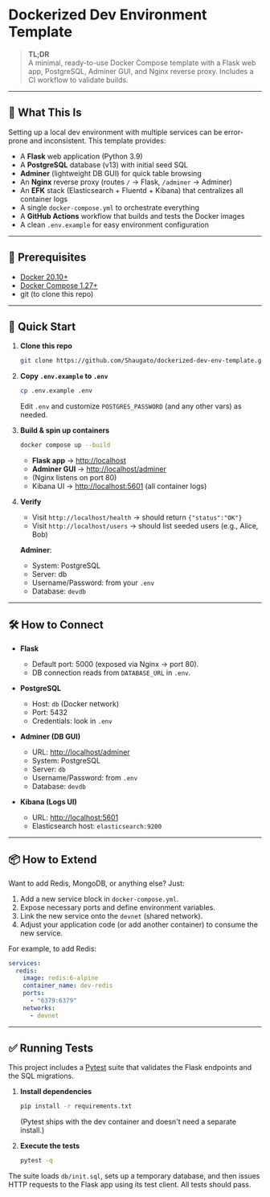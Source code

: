 # Dockerized Dev Environment Template

> **TL;DR**  
> A minimal, ready-to-use Docker Compose template with a Flask web app, PostgreSQL, Adminer GUI, and Nginx reverse proxy. Includes a CI workflow to validate builds.

---

## 📖 What This Is

Setting up a local dev environment with multiple services can be error-prone and inconsistent. This template provides:

- A **Flask** web application (Python 3.9)  
- A **PostgreSQL** database (v13) with initial seed SQL  
- **Adminer** (lightweight DB GUI) for quick table browsing
- An **Nginx** reverse proxy (routes `/` → Flask, `/adminer` → Adminer)
- An **EFK** stack (Elasticsearch + Fluentd + Kibana) that centralizes all container logs
- A single `docker-compose.yml` to orchestrate everything
- A **GitHub Actions** workflow that builds and tests the Docker images  
- A clean `.env.example` for easy environment configuration  

---

## 🔧 Prerequisites

- [Docker 20.10+](https://docs.docker.com/get-docker/)  
- [Docker Compose 1.27+](https://docs.docker.com/compose/install/)  
- git (to clone this repo)  

---

## 🚀 Quick Start

1. **Clone this repo**
   ```bash
   git clone https://github.com/Shaugato/dockerized-dev-env-template.git
   ```

2. **Copy `.env.example` to `.env`**

   ```bash
   cp .env.example .env
   ```

   Edit `.env` and customize `POSTGRES_PASSWORD` (and any other vars) as needed.

3. **Build & spin up containers**

   ```bash
   docker compose up --build
   ```

   * **Flask app** → [http://localhost](http://localhost)
   * **Adminer GUI** → [http://localhost/adminer](http://localhost/adminer)
   * (Nginx listens on port 80)
   * Kibana UI → [http://localhost:5601](http://localhost:5601) (all container logs)

4. **Verify**

   * Visit `http://localhost/health` → should return `{"status":"OK"}`
   * Visit `http://localhost/users` → should list seeded users (e.g., Alice, Bob)

   **Adminer**:

   * System: PostgreSQL
   * Server: db
   * Username/Password: from your `.env`
   * Database: `devdb`

---

## 🛠 How to Connect

* **Flask**

  * Default port: 5000 (exposed via Nginx → port 80).
  * DB connection reads from `DATABASE_URL` in `.env`.

* **PostgreSQL**

  * Host: `db` (Docker network)
  * Port: 5432
  * Credentials: look in `.env`

* **Adminer (DB GUI)**

  * URL: [http://localhost/adminer](http://localhost/adminer)
  * System: PostgreSQL
  * Server: `db`
  * Username/Password: from `.env`
  * Database: `devdb`

* **Kibana (Logs UI)**

  * URL: [http://localhost:5601](http://localhost:5601)
  * Elasticsearch host: `elasticsearch:9200`

---

## 📦 How to Extend

Want to add Redis, MongoDB, or anything else? Just:

1. Add a new service block in `docker-compose.yml`.
2. Expose necessary ports and define environment variables.
3. Link the new service onto the `devnet` (shared network).
4. Adjust your application code (or add another container) to consume the new service.

For example, to add Redis:

```yaml
services:
  redis:
    image: redis:6-alpine
    container_name: dev-redis
    ports:
      - "6379:6379"
    networks:
      - devnet
```

---

## ✅ Running Tests

This project includes a [Pytest](https://docs.pytest.org/) suite that
validates the Flask endpoints and the SQL migrations.

1. **Install dependencies**
   ```bash
   pip install -r requirements.txt
   ```
   (Pytest ships with the dev container and doesn't need a separate install.)

2. **Execute the tests**
   ```bash
   pytest -q
   ```

The suite loads `db/init.sql`, sets up a temporary database, and then issues
HTTP requests to the Flask app using its test client. All tests should pass.
